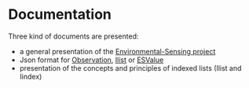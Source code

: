 # Documentation
Three kind of documents are presented:
- a general presentation of the [Environmental-Sensing project](https://github.com/loco-philippe/Environmental-Sensing/blob/main/documentation/ES-presentation.pdf)
- Json format for [Observation](https://github.com/loco-philippe/Environmental-Sensing/blob/main/documentation/ObsJSON-standard.pdf), [Ilist](https://github.com/loco-philippe/Environmental-Sensing/blob/main/documentation/IlistJSON-standard.pdf) or [ESValue](https://github.com/loco-philippe/Environmental-Sensing/blob/main/documentation/ESJSON-standard.pdf)
- presentation of the concepts and principles of indexed lists (Ilist and Iindex)
